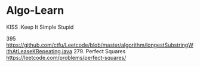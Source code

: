 # Algo-Learn
KISS :Keep It Simple Stupid

395
https://github.com/ctfu/Leetcode/blob/master/algorithm/longestSubstringWithAtLeaseKRepeating.java
279. Perfect Squares
https://leetcode.com/problems/perfect-squares/
